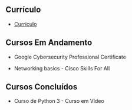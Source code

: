 
<h2> Currículo </h2>

* [Currículo](https://github.com/Mateusrb6/cursos-certificados/blob/main/imagens/curriculo_novembro2024.pdf)


<h2> Cursos Em Andamento </h2>

* Google Cybersecurity Professional Certificate

* Networking basics - Cisco Skills For All

<h2> Cursos Concluídos </h2>

* Curso de Python 3 - Curso em Vídeo


